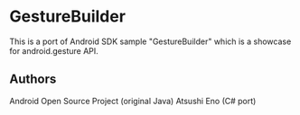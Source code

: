 GestureBuilder
==============

This is a port of Android SDK sample "GestureBuilder" which is a showcase
for android.gesture API.

Authors
-------
Android Open Source Project (original Java)
Atsushi Eno (C# port)

